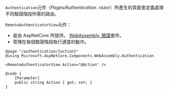 `Authentication`元件（*Pages/Authentication. razor*）所產生的頁面會定義處理不同驗證階段所需的路由。

`RemoteAuthenticatorView`元件：

* 是由 AspNetCore 所提供。 [WebAssembly. 驗證](https://www.nuget.org/packages/Microsoft.AspNetCore.Components.WebAssembly.Authentication/)套件。
* 管理在每個驗證階段執行適當的動作。

```razor
@page "/authentication/{action}"
@using Microsoft.AspNetCore.Components.WebAssembly.Authentication

<RemoteAuthenticatorView Action="@Action" />

@code {
    [Parameter]
    public string Action { get; set; }
}
```
